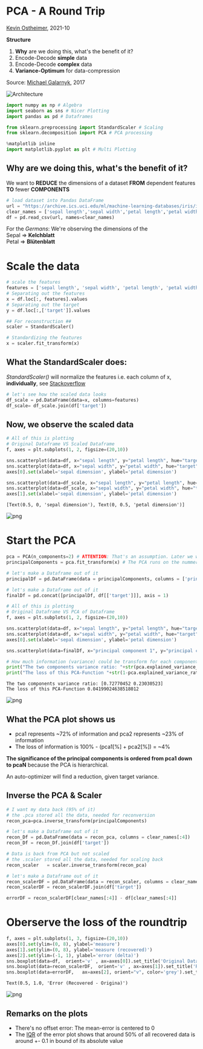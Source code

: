 # PCA - A Round Trip

[Kevin Ostheimer](https://www.impulsleistung.de), 2021-10

**Structure**
1. **Why** are we doing this, what's the benefit of it?
1. Encode-Decode **simple** data
1. Encode-Decode **complex** data
1. **Variance-Optimum** for data-compression

Source: [Michael Galarnyk](https://towardsdatascience.com/pca-using-python-scikit-learn-e653f8989e60), 2017

![Architecture](architecture\arch.png)


```python
import numpy as np # Algebra
import seaborn as sns # Nicer Plotting
import pandas as pd # Dataframes

from sklearn.preprocessing import StandardScaler # Scaling
from sklearn.decomposition import PCA # PCA processing

%matplotlib inline
import matplotlib.pyplot as plt # Multi Plotting

```

## **Why** are we doing this, what's the benefit of it?
We want to **REDUCE** the dimensions of a dataset **FROM** dependent features **TO** fewer **COMPONENTS**


```python
# load dataset into Pandas DataFrame
url = "https://archive.ics.uci.edu/ml/machine-learning-databases/iris/iris.data"
clear_names = ['sepal length','sepal width','petal length','petal width','target']
df = pd.read_csv(url, names=clear_names)
```

For the *Germans*: We're observing the dimensions of the\
Sepal => **Kelchblatt**\
Petal => **Blütenblatt**

# Scale the data


```python
# scale the features
features = ['sepal length', 'sepal width', 'petal length', 'petal width']
# Separating out the features
x = df.loc[:, features].values
# Separating out the target
y = df.loc[:,['target']].values

## For reconstruction ##
scaler = StandardScaler()

# Standardizing the features
x = scaler.fit_transform(x)
```

## What the StandardScaler does:
*StandardScaler()* will normalize the features i.e. each column of x, **individually**, see [Stackoverflow](https://stackoverflow.com/questions/40758562/can-anyone-explain-me-standardscaler)


```python
# let's see how the scaled data looks
df_scale = pd.DataFrame(data=x, columns=features)
df_scale= df_scale.join(df['target'])
```

## Now, we observe the **scaled** data



```python
# All of this is plotting
# Original Dataframe VS Scaled Dataframe
f, axes = plt.subplots(1, 2, figsize=(20,10))

sns.scatterplot(data=df, x="sepal length", y="petal length", hue="target", ax=axes[0]).set_title('Original Dataframe')
sns.scatterplot(data=df, x="sepal width", y="petal width", hue="target", ax=axes[0], legend=False)
axes[0].set(xlabel='sepal dimension', ylabel='petal dimension')

sns.scatterplot(data=df_scale, x="sepal length", y="petal length", hue="target",ax=axes[1]).set_title('Scaled Dataframe')
sns.scatterplot(data=df_scale, x="sepal width", y="petal width", hue="target",ax=axes[1], legend=False)
axes[1].set(xlabel='sepal dimension', ylabel='petal dimension')
```




    [Text(0.5, 0, 'sepal dimension'), Text(0, 0.5, 'petal dimension')]




    
![png](output_11_1.png)
    


# Start the PCA


```python
pca = PCA(n_components=2) # ATTENTION: That's an assumption. Later we want to calculate the (n_components)
principalComponents = pca.fit_transform(x) # The PCA runs on the nummeric block (numpy)

# let's make a Dataframe out of it
principalDf = pd.DataFrame(data = principalComponents, columns = ['principal component 1', 'principal component 2'])
```


```python
# let's make a Dataframe out of it
finalDf = pd.concat([principalDf, df[['target']]], axis = 1)
```


```python
# All of this is plotting
# Original Dataframe VS PCA of Dataframe
f, axes = plt.subplots(1, 2, figsize=(20,10))

sns.scatterplot(data=df, x="sepal length", y="petal length", hue="target", ax=axes[0]).set_title('Original Dataframe')
sns.scatterplot(data=df, x="sepal width", y="petal width", hue="target", ax=axes[0], legend=False).set_title('Original Dataframe')
axes[0].set(xlabel='sepal dimension', ylabel='petal dimension')

sns.scatterplot(data=finalDf, x="principal component 1", y="principal component 2", hue="target", ax=axes[1]).set_title('PCA of Dataframe')

# How much information (variance) could be transform for each component, compared to original
print("The two components variance ratio: "+str(pca.explained_variance_ratio_))
print("The loss of this PCA-Function "+str(1-pca.explained_variance_ratio_.sum()))

```

    The two components variance ratio: [0.72770452 0.23030523]
    The loss of this PCA-Function 0.04199024638518012
    


    
![png](output_15_1.png)
    


## What the PCA plot shows us
* pca1 represents ~72% of information and pca2 represents ~23% of information
* The loss of information is 100% - (pca1[%] + pca2[%]) = ~4%

**The significance of the principal components is ordered from pca1 down to pcaN** because the PCA is hierarchical.

An auto-optimizer will find a reduction, given target variance.

## Inverse the PCA & Scaler


```python
# I want my data back (95% of it)
# the .pca stored all the data, needed for reconversion
recon_pca=pca.inverse_transform(principalComponents)

# let's make a Dataframe out of it
recon_Df = pd.DataFrame(data = recon_pca, columns = clear_names[:4])
recon_Df = recon_Df.join(df['target'])
```


```python
# Data is back from PCA but not scaled
# the .scaler stored all the data, needed for scaling back
recon_scaler   = scaler.inverse_transform(recon_pca)

# let's make a Dataframe out of it
recon_scalerDF = pd.DataFrame(data = recon_scaler, columns = clear_names[:4])
recon_scalerDF = recon_scalerDF.join(df['target'])
```


```python
errorDF = recon_scalerDF[clear_names[:4]] - df[clear_names[:4]]
```

# Oberserve the loss of the roundtrip


```python
f, axes = plt.subplots(1, 3, figsize=(20,10))
axes[0].set(ylim=(0, 8), ylabel='measure')
axes[1].set(ylim=(0, 8), ylabel='measure (recovered)')
axes[2].set(ylim=(-1, 1), ylabel='error (delta)')
sns.boxplot(data=df,  orient='v' , ax=axes[0]).set_title('Original Dataframe')
sns.boxplot(data=recon_scalerDF,  orient='v' , ax=axes[1]).set_title('Recovered Dataframe')
sns.boxplot(data=errorDF,   ax=axes[2], orient="v", color='grey').set_title('Error (Recovered - Origina)')
```




    Text(0.5, 1.0, 'Error (Recovered - Origina)')




    
![png](output_22_1.png)
    


## Remarks on the plots
* There's no offset error: The mean-error is centered to 0
* The [IQR](https://en.wikipedia.org/wiki/Box_plot) of the error plot shows that around 50% of all recovered data is around +- 0.1 in bound of its absolute value


